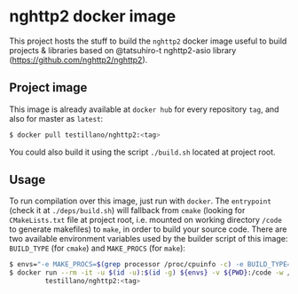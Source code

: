 # nghttp2 docker image

This project hosts the stuff to build the `nghttp2` docker image useful to build projects & libraries based on @tatsuhiro-t nghttp2-asio library (https://github.com/nghttp2/nghttp2).

## Project image

This image is already available at `docker hub` for every repository `tag`, and also for master as `latest`:

```bash
$ docker pull testillano/nghttp2:<tag>
```

You could also build it using the script `./build.sh` located at project root.

## Usage

To run compilation over this image, just run with `docker`. The `entrypoint` (check it at `./deps/build.sh`) will fallback from `cmake` (looking for `CMakeLists.txt` file at project root, i.e. mounted on working directory `/code` to generate makefiles) to `make`, in order to build your source code. There are two available environment variables used by the builder script of this image: `BUILD_TYPE` (for `cmake`) and `MAKE_PROCS` (for `make`):

```bash
$ envs="-e MAKE_PROCS=$(grep processor /proc/cpuinfo -c) -e BUILD_TYPE=Release"
$ docker run --rm -it -u $(id -u):$(id -g) ${envs} -v ${PWD}:/code -w /code \
         testillano/nghttp2:<tag>
```


